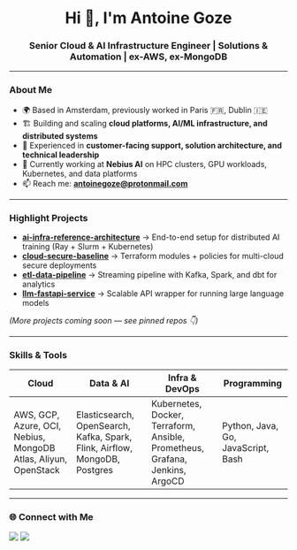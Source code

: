 <h1 align="center">Hi 👋, I'm Antoine Goze</h1>
<h3 align="center">Senior Cloud & AI Infrastructure Engineer | Solutions & Automation | ex-AWS, ex-MongoDB</h3>

---

### About Me
- 🌍 Based in Amsterdam, previously worked in Paris 🇫🇷, Dublin 🇮🇪
- 🏗 Building and scaling **cloud platforms, AI/ML infrastructure, and distributed systems**  
- 🤝 Experienced in **customer-facing support, solution architecture, and technical leadership**  
- 🔭 Currently working at **Nebius AI** on HPC clusters, GPU workloads, Kubernetes, and data platforms  
- 📫 Reach me: **antoinegoze@protonmail.com**  

---

### Highlight Projects
- [**ai-infra-reference-architecture**](#) → End-to-end setup for distributed AI training (Ray + Slurm + Kubernetes)  
- [**cloud-secure-baseline**](#) → Terraform modules + policies for multi-cloud secure deployments  
- [**etl-data-pipeline**](#) → Streaming pipeline with Kafka, Spark, and dbt for analytics  
- [**llm-fastapi-service**](#) → Scalable API wrapper for running large language models  

*(More projects coming soon — see pinned repos 👇)*  

---

### Skills & Tools

| Cloud | Data & AI | Infra & DevOps | Programming |
|-------|-----------|----------------|-------------|
| AWS, GCP, Azure, OCI, Nebius, MongoDB Atlas, Aliyun, OpenStack | Elasticsearch, OpenSearch, Kafka, Spark, Flink, Airflow, MongoDB, Postgres | Kubernetes, Docker, Terraform, Ansible, Prometheus, Grafana, Jenkins, ArgoCD | Python, Java, Go, JavaScript, Bash |

---

### 🌐 Connect with Me
<p align="left">
<a href="https://www.linkedin.com/in/antoinegoze"><img src="https://img.shields.io/badge/LinkedIn-blue?style=flat&logo=linkedin&logoColor=white" /></a>
<a href="https://twitter.com/AntoineGoze_"><img src="https://img.shields.io/badge/Twitter-black?style=flat&logo=twitter&logoColor=white" /></a>
</p>

